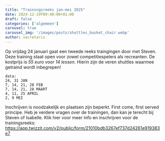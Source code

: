 ```yaml
---
title: "Trainingsreeks jan-mei 2025"
date: 2024-12-19T09:40:00+01:00
draft: false
categories: ['algemeen']
carousel: true
carousel_img: '/images/posts/shuttles_basket_chair.webp'
author: secretaris
---
```



Op vrijdag 24 januari gaat een tweede reeks traingingen door met Steven. 
Deze training staat open voor zowel competitiespelers als recreanten. 
De kostprijs is *55 euro voor 14 lessen*. Hierin zijn de veren shuttles waarmee getraind wordt inbegrepen!

    data: 
    24, 31 JAN
    7, 14, 21, 28 FEB
    7, 14, 21, 28 MAART
    4, 11, 25 APRIL
    2, 9 MEI

 
Inschrijven is noodzakelijk en plaatsen zijn beperkt. First come, first served principe.
Heb je verdere vragen over de trainingen, dan kan je terecht bij Steven of Isabelle.
Klik hier voor meer info en inschrijven voor de trainingsreeks: 
https://app.twizzit.com/v2/public/form/21010bdb3267ef737d24261e919383e7




